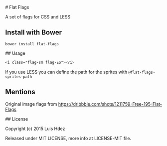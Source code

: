 # Flat Flags

A set of flags for CSS and LESS

## Install with Bower

    bower install flat-flags

## Usage

```css
<i class="flag-sm flag-ES"></i>
```

If you use LESS you can define the path for the sprites with `@flat-flags-sprites-path`

## Mentions

Original image flags from https://dribbble.com/shots/1211759-Free-195-Flat-Flags

## License

Copyright (c) 2015 Luis Hdez

Released under MIT LICENSE, more info at LICENSE-MIT file.
